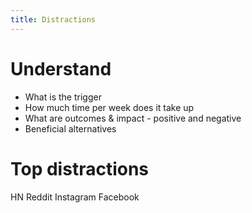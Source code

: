 ```yaml
---
title: Distractions
---
```



# Understand
- What is the trigger
- How much time per week does it take up
- What are outcomes & impact - positive and negative
- Beneficial alternatives





# Top distractions
HN
Reddit
Instagram
Facebook